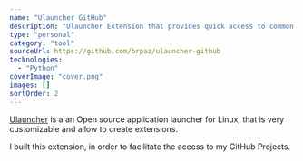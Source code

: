 ```yaml
---
name: "Ulauncher GitHub"
description: "Ulauncher Extension that provides quick access to common GitHub functionality like your repositories or gists."
type: "personal"
category: "tool"
sourceUrl: https://github.com/brpaz/ulauncher-github
technologies:
  - "Python"
coverImage: "cover.png"
images: []
sortOrder: 2
---
```


[Ulauncher](https://ulauncher.io/) is a an Open source application launcher for Linux, that is very customizable and allow to create extensions.

I built this extension, in order to facilitate the access to my GitHub Projects.


